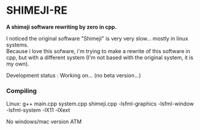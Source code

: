 SHIMEJI-RE
===================

**A shimeji software rewriting by zero in cpp.**

I noticed the original software "Shimeji" is very very slow... mostly in linux systems.  
Because i love this sofware, i'm trying to make a rewrite of this software in cpp, but with a different system (I'm not based with the original system, it is my own).

Development status : Working on... (no beta version...)

### Compiling

Linux:
g++ main.cpp system.cpp shimeji.cpp -lsfml-graphics -lsfml-window -lsfml-system -lX11 -lXext


No windows/mac version ATM